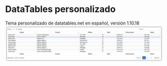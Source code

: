 # DataTables personalizado
Tema personalizado de datatables.net en español, versión 1.10.18
[![Logo](/Custom-DataTables-1.10.18.png)](https://raw.githubusercontent.com/jeijei4/DataTablesPersonalizado/master/Custom-DataTables-1.10.18.png)

